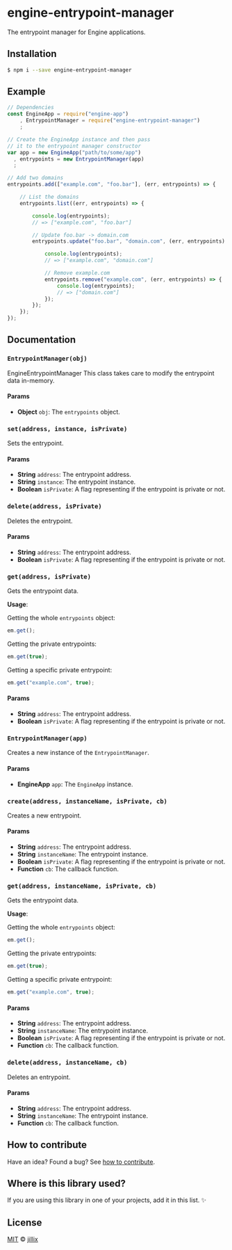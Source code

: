 # engine-entrypoint-manager

The entrypoint manager for Engine applications.

## Installation

```sh
$ npm i --save engine-entrypoint-manager
```

## Example

```js
// Dependencies
const EngineApp = require("engine-app")
    , EntrypointManager = require("engine-entrypoint-manager")
    ;

// Create the EngineApp instance and then pass
// it to the entrypoint manager constructor
var app = new EngineApp("path/to/some/app")
  , entrypoints = new EntrypointManager(app)
  ;

// Add two domains
entrypoints.add(["example.com", "foo.bar"], (err, entrypoints) => {

    // List the domains
    entrypoints.list((err, entrypoints) => {

        console.log(entrypoints);
        // => ["example.com", "foo.bar"]

        // Update foo.bar -> domain.com
        entrypoints.update("foo.bar", "domain.com", (err, entrypoints) => {

            console.log(entrypoints);
            // => ["example.com", "domain.com"]

            // Remove example.com
            entrypoints.remove("example.com", (err, entrypoints) => {
                console.log(entrypoints);
                // => ["domain.com"]
            });
        });
    });
});
```

## Documentation

### `EntrypointManager(obj)`
EngineEntrypointManager
This class takes care to modify the entrypoint data in-memory.

#### Params
- **Object** `obj`: The `entrypoints` object.

### `set(address, instance, isPrivate)`
Sets the entrypoint.

#### Params
- **String** `address`: The entrypoint address.
- **String** `instance`: The entrypoint instance.
- **Boolean** `isPrivate`: A flag representing if the entrypoint is private or not.

### `delete(address, isPrivate)`
Deletes the entrypoint.

#### Params
- **String** `address`: The entrypoint address.
- **Boolean** `isPrivate`: A flag representing if the entrypoint is private or not.

### `get(address, isPrivate)`
Gets the entrypoint data.

**Usage**:

Getting the whole `entrypoints` object:

```js
em.get();
```

Getting the private entrypoints:

```js
em.get(true);
```

Getting a specific private entrypoint:

```js
em.get("example.com", true);
```

#### Params
- **String** `address`: The entrypoint address.
- **Boolean** `isPrivate`: A flag representing if the entrypoint is private or not.

### `EntrypointManager(app)`
Creates a new instance of the `EntrypointManager`.

#### Params
- **EngineApp** `app`: The `EngineApp` instance.

### `create(address, instanceName, isPrivate, cb)`
Creates a new entrypoint.

#### Params
- **String** `address`: The entrypoint address.
- **String** `instanceName`: The entrypoint instance.
- **Boolean** `isPrivate`: A flag representing if the entrypoint is private or not.
- **Function** `cb`: The callback function.

### `get(address, instanceName, isPrivate, cb)`
Gets the entrypoint data.

**Usage**:

Getting the whole `entrypoints` object:

```js
em.get();
```

Getting the private entrypoints:

```js
em.get(true);
```

Getting a specific private entrypoint:

```js
em.get("example.com", true);
```

#### Params
- **String** `address`: The entrypoint address.
- **String** `instanceName`: The entrypoint instance.
- **Boolean** `isPrivate`: A flag representing if the entrypoint is private or not.
- **Function** `cb`: The callback function.

### `delete(address, instanceName, cb)`
Deletes an entrypoint.

#### Params
- **String** `address`: The entrypoint address.
- **String** `instanceName`: The entrypoint instance.
- **Function** `cb`: The callback function.

## How to contribute
Have an idea? Found a bug? See [how to contribute][contributing].

## Where is this library used?
If you are using this library in one of your projects, add it in this list. :sparkles:

## License

[MIT][license] © [jillix][website]

[license]: http://showalicense.com/?fullname=jillix%20%3Ccontact%40jillix.com%3E%20(http%3A%2F%2Fjillix.com)&year=2016#license-mit
[website]: http://jillix.com
[contributing]: /CONTRIBUTING.md
[docs]: /DOCUMENTATION.md